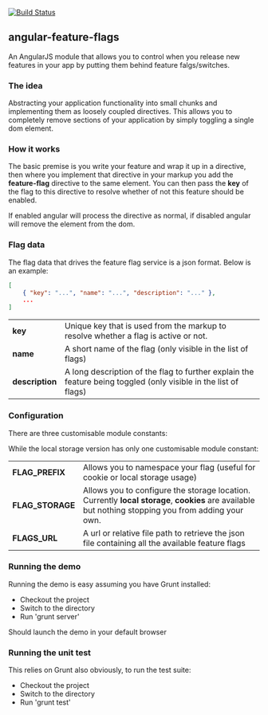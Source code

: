[![Build Status](https://travis-ci.org/mjt01/angular-feature-flags.png?branch=master)](https://travis-ci.org/mjt01/angular-feature-flags)
## angular-feature-flags

An AngularJS module that allows you to control when you release new features in your app by putting them behind feature falgs/switches.


### The idea

Abstracting your application functionality into small chunks and implementing them as loosely coupled directives. This allows you to completely remove sections of your application by simply toggling a single dom element.


### How it works

The basic premise is you write your feature and wrap it up in a directive, then where you implement that directive in your markup you add the **feature-flag** directive to the same element. You can then pass the **key** of the flag to this directive to resolve whether of not this feature should be enabled.

If enabled angular will process the directive as normal, if disabled angular will remove the element from the dom.


### Flag data

The flag data that drives the feature flag service is a json format. Below is an example:
```json
[
    { "key": "...", "name": "...", "description": "..." },
    ...
]
```
<table>
   <tr>
    <td><b>key</b></td>
    <td>Unique key that is used from the markup to resolve whether a flag is active or not.</td>
   </tr>
   <tr>
    <td><b>name</b></td>
    <td>A short name of the flag (only visible in the list of flags)</td>
   </tr>
   <tr>
    <td><b>description</b></td>
    <td>A long description of the flag to further explain the feature being toggled (only visible in the list of flags)</td>
   </tr>
</table>


### Configuration

There are three customisable module constants:

While the local storage version has only one customisable module constant:

<table>
  <tr>
    <td><b>FLAG_PREFIX</b></td>
    <td>Allows you to namespace your flag (useful for cookie or local storage usage)</td>
  </tr>
  <tr>
    <td><b>FLAG_STORAGE</b></td>
    <td>Allows you to configure the storage location. Currently <b>local storage</b>, <b>cookies</b> are available but nothing stopping you from adding your own.</td>
  </tr>
  <tr>
    <td><b>FLAGS_URL</b></td>
    <td>A url or relative file path to retrieve the json file containing all the available feature flags</td>
  </tr>
</table>


### Running the demo

Running the demo is easy assuming you have Grunt installed:

- Checkout the project
- Switch to the directory
- Run 'grunt server'

Should launch the demo in your default browser


### Running the unit test

This relies on Grunt also obviously, to run the test suite:

- Checkout the project
- Switch to the directory
- Run 'grunt test'
